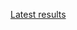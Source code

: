 [Latest results](http://deepdive1.chtc.wisc.edu/runs/cobalt_e061e168ae69ac5ab48022a8c20d05d4098eadb2_08h57_19May16.zip)
